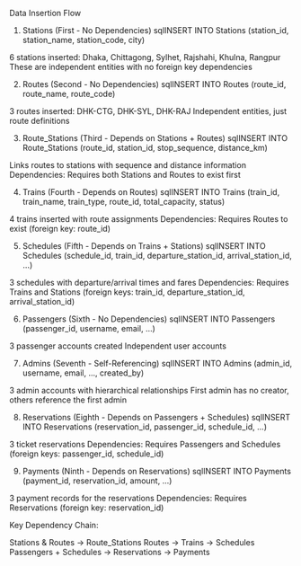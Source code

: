 Data Insertion Flow
1. Stations (First - No Dependencies)
sqlINSERT INTO Stations (station_id, station_name, station_code, city)

6 stations inserted: Dhaka, Chittagong, Sylhet, Rajshahi, Khulna, Rangpur
These are independent entities with no foreign key dependencies

2. Routes (Second - No Dependencies)
sqlINSERT INTO Routes (route_id, route_name, route_code)

3 routes inserted: DHK-CTG, DHK-SYL, DHK-RAJ
Independent entities, just route definitions

3. Route_Stations (Third - Depends on Stations + Routes)
sqlINSERT INTO Route_Stations (route_id, station_id, stop_sequence, distance_km)

Links routes to stations with sequence and distance information
Dependencies: Requires both Stations and Routes to exist first

4. Trains (Fourth - Depends on Routes)
sqlINSERT INTO Trains (train_id, train_name, train_type, route_id, total_capacity, status)

4 trains inserted with route assignments
Dependencies: Requires Routes to exist (foreign key: route_id)

5. Schedules (Fifth - Depends on Trains + Stations)
sqlINSERT INTO Schedules (schedule_id, train_id, departure_station_id, arrival_station_id, ...)

3 schedules with departure/arrival times and fares
Dependencies: Requires Trains and Stations (foreign keys: train_id, departure_station_id, arrival_station_id)

6. Passengers (Sixth - No Dependencies)
sqlINSERT INTO Passengers (passenger_id, username, email, ...)

3 passenger accounts created
Independent user accounts

7. Admins (Seventh - Self-Referencing)
sqlINSERT INTO Admins (admin_id, username, email, ..., created_by)

3 admin accounts with hierarchical relationships
First admin has no creator, others reference the first admin

8. Reservations (Eighth - Depends on Passengers + Schedules)
sqlINSERT INTO Reservations (reservation_id, passenger_id, schedule_id, ...)

3 ticket reservations
Dependencies: Requires Passengers and Schedules (foreign keys: passenger_id, schedule_id)

9. Payments (Ninth - Depends on Reservations)
sqlINSERT INTO Payments (payment_id, reservation_id, amount, ...)

3 payment records for the reservations
Dependencies: Requires Reservations (foreign key: reservation_id)

Key Dependency Chain:

Stations & Routes → Route_Stations
Routes → Trains → Schedules
Passengers + Schedules → Reservations → Payments